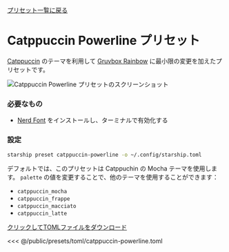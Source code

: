 [プリセット一覧に戻る](./README.md#catppuccin-powerline)

# Catppuccin Powerline プリセット

[Catppuccin](https://github.com/catppuccin/catppuccin) のテーマを利用して [Gruvbox Rainbow](./gruvbox-rainbow.md) に最小限の変更を加えたプリセットです。

![Catppuccin Powerline プリセットのスクリーンショット](/presets/img/catppuccin-powerline.png)

### 必要なもの

- [Nerd Font](https://www.nerdfonts.com/) をインストールし、ターミナルで有効化する

### 設定

```sh
starship preset catppuccin-powerline -o ~/.config/starship.toml
```

デフォルトでは、このプリセットは Catppuchin の Mocha テーマを使用します。 `palette` の値を変更することで、他のテーマを使用することができます：

- `catppuccin_mocha`
- `catppuccin_frappe`
- `catppuccin_macciato`
- `catppuccin_latte`

[クリックしてTOMLファイルをダウンロード](/presets/toml/catppuccin-powerline.toml)

<<< @/public/presets/toml/catppuccin-powerline.toml
